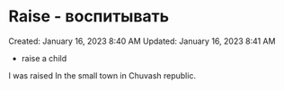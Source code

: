 # Raise - воспитывать

Created: January 16, 2023 8:40 AM
Updated: January 16, 2023 8:41 AM

- raise a child

I was raised In the small town in Chuvash republic.